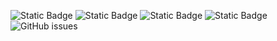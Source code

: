 ![Static Badge](https://img.shields.io/badge/blacklists-60-000000) ![Static Badge](https://img.shields.io/badge/blacklisted-2633502-cc0000) ![Static Badge](https://img.shields.io/badge/whitelisted-2245-00CC00) ![Static Badge](https://img.shields.io/badge/streaming_blacklist-28107-000000) ![GitHub issues](https://img.shields.io/github/issues/fabriziosalmi/blacklists)

